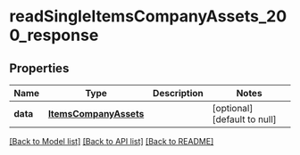 # readSingleItemsCompanyAssets_200_response

## Properties
Name | Type | Description | Notes
------------ | ------------- | ------------- | -------------
**data** | [**ItemsCompanyAssets**](.md) |  | [optional] [default to null]

[[Back to Model list]](../README.md#documentation-for-models) [[Back to API list]](../README.md#documentation-for-api-endpoints) [[Back to README]](../README.md)


